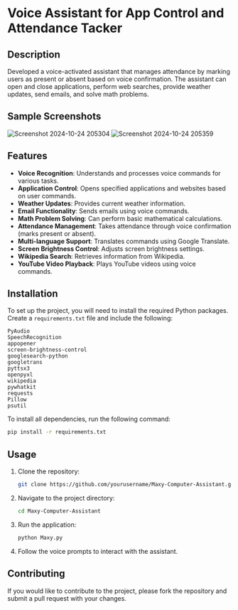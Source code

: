  
# Voice Assistant for App Control and Attendance Tacker                                                                     

## Description

Developed a voice-activated assistant that manages attendance by marking users as present or absent based on voice confirmation. The assistant can open and close applications, perform web searches, provide weather updates, send emails, and solve math problems.
## Sample Screenshots
![Screenshot 2024-10-24 205304](https://github.com/user-attachments/assets/2bcdb59a-ce32-4f2a-9a02-b89ab63aa553)
![Screenshot 2024-10-24 205359](https://github.com/user-attachments/assets/d4bd7a2f-2d23-461e-8790-0f7a955555e7)

## Features

- **Voice Recognition**: Understands and processes voice commands for various tasks.
- **Application Control**: Opens specified applications and websites based on user commands.
- **Weather Updates**: Provides current weather information.
- **Email Functionality**: Sends emails using voice commands.
- **Math Problem Solving**: Can perform basic mathematical calculations.
- **Attendance Management**: Takes attendance through voice confirmation (marks present or absent).
- **Multi-language Support**: Translates commands using Google Translate.
- **Screen Brightness Control**: Adjusts screen brightness settings.
- **Wikipedia Search**: Retrieves information from Wikipedia.
- **YouTube Video Playback**: Plays YouTube videos using voice commands.

## Installation

To set up the project, you will need to install the required Python packages. Create a `requirements.txt` file and include the following:

```
PyAudio
SpeechRecognition
appopener
screen-brightness-control
googlesearch-python
googletrans
pyttsx3
openpyxl
wikipedia
pywhatkit
requests
Pillow
psutil
```

To install all dependencies, run the following command:

```bash
pip install -r requirements.txt
```

## Usage

1. Clone the repository:

   ```bash
   git clone https://github.com/yourusername/Maxy-Computer-Assistant.git
   ```

2. Navigate to the project directory:

   ```bash
   cd Maxy-Computer-Assistant
   ```

3. Run the application:

   ```bash
   python Maxy.py
   ```

4. Follow the voice prompts to interact with the assistant.

## Contributing

If you would like to contribute to the project, please fork the repository and submit a pull request with your changes.
 
